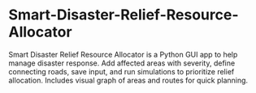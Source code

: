 # Smart-Disaster-Relief-Resource-Allocator
Smart Disaster Relief Resource Allocator is a Python GUI app to help manage disaster response. Add affected areas with severity, define connecting roads, save input, and run simulations to prioritize relief allocation. Includes visual graph of areas and routes for quick planning.
